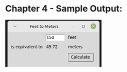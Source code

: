 Chapter 4 - Sample Output: 
========================================================

![Sample output f2m.py](https://github.com/nihathalici/Modern-Tkinter-for-Busy-Python-Developers/blob/main/CHPT-04-A-First-Real-Example/f2m_sample_output.PNG)
